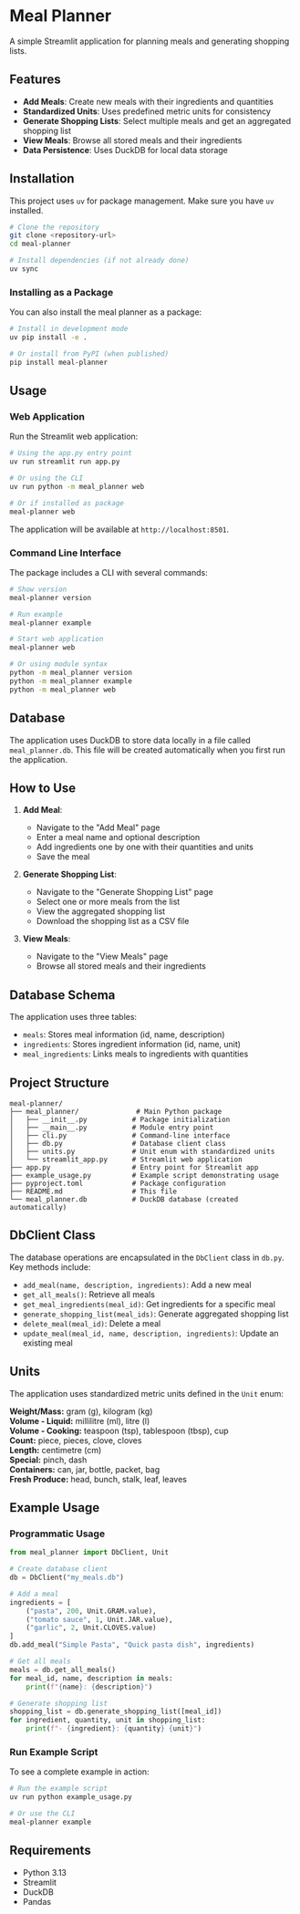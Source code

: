 # Meal Planner

A simple Streamlit application for planning meals and generating shopping lists.

## Features

- **Add Meals**: Create new meals with their ingredients and quantities
- **Standardized Units**: Uses predefined metric units for consistency
- **Generate Shopping Lists**: Select multiple meals and get an aggregated shopping list
- **View Meals**: Browse all stored meals and their ingredients
- **Data Persistence**: Uses DuckDB for local data storage

## Installation

This project uses `uv` for package management. Make sure you have `uv` installed.

```bash
# Clone the repository
git clone <repository-url>
cd meal-planner

# Install dependencies (if not already done)
uv sync
```

### Installing as a Package

You can also install the meal planner as a package:

```bash
# Install in development mode
uv pip install -e .

# Or install from PyPI (when published)
pip install meal-planner
```

## Usage

### Web Application

Run the Streamlit web application:

```bash
# Using the app.py entry point
uv run streamlit run app.py

# Or using the CLI
uv run python -m meal_planner web

# Or if installed as package
meal-planner web
```

The application will be available at `http://localhost:8501`.

### Command Line Interface

The package includes a CLI with several commands:

```bash
# Show version
meal-planner version

# Run example
meal-planner example

# Start web application
meal-planner web

# Or using module syntax
python -m meal_planner version
python -m meal_planner example
python -m meal_planner web
```

## Database

The application uses DuckDB to store data locally in a file called `meal_planner.db`. This file will be created automatically when you first run the application.

## How to Use

1. **Add Meal**: 
   - Navigate to the "Add Meal" page
   - Enter a meal name and optional description
   - Add ingredients one by one with their quantities and units
   - Save the meal

2. **Generate Shopping List**:
   - Navigate to the "Generate Shopping List" page
   - Select one or more meals from the list
   - View the aggregated shopping list
   - Download the shopping list as a CSV file

3. **View Meals**:
   - Navigate to the "View Meals" page
   - Browse all stored meals and their ingredients

## Database Schema

The application uses three tables:
- `meals`: Stores meal information (id, name, description)
- `ingredients`: Stores ingredient information (id, name, unit)
- `meal_ingredients`: Links meals to ingredients with quantities

## Project Structure

```
meal-planner/
├── meal_planner/              # Main Python package
│   ├── __init__.py           # Package initialization
│   ├── __main__.py           # Module entry point
│   ├── cli.py                # Command-line interface
│   ├── db.py                 # Database client class
│   ├── units.py              # Unit enum with standardized units
│   └── streamlit_app.py      # Streamlit web application
├── app.py                    # Entry point for Streamlit app
├── example_usage.py          # Example script demonstrating usage
├── pyproject.toml            # Package configuration
├── README.md                 # This file
└── meal_planner.db           # DuckDB database (created automatically)
```

## DbClient Class

The database operations are encapsulated in the `DbClient` class in `db.py`. Key methods include:

- `add_meal(name, description, ingredients)`: Add a new meal
- `get_all_meals()`: Retrieve all meals
- `get_meal_ingredients(meal_id)`: Get ingredients for a specific meal
- `generate_shopping_list(meal_ids)`: Generate aggregated shopping list
- `delete_meal(meal_id)`: Delete a meal
- `update_meal(meal_id, name, description, ingredients)`: Update an existing meal

## Units

The application uses standardized metric units defined in the `Unit` enum:

**Weight/Mass:** gram (g), kilogram (kg)  
**Volume - Liquid:** millilitre (ml), litre (l)  
**Volume - Cooking:** teaspoon (tsp), tablespoon (tbsp), cup  
**Count:** piece, pieces, clove, cloves  
**Length:** centimetre (cm)  
**Special:** pinch, dash  
**Containers:** can, jar, bottle, packet, bag  
**Fresh Produce:** head, bunch, stalk, leaf, leaves  

## Example Usage

### Programmatic Usage

```python
from meal_planner import DbClient, Unit

# Create database client
db = DbClient("my_meals.db")

# Add a meal
ingredients = [
    ("pasta", 200, Unit.GRAM.value),
    ("tomato sauce", 1, Unit.JAR.value),
    ("garlic", 2, Unit.CLOVES.value)
]
db.add_meal("Simple Pasta", "Quick pasta dish", ingredients)

# Get all meals
meals = db.get_all_meals()
for meal_id, name, description in meals:
    print(f"{name}: {description}")

# Generate shopping list
shopping_list = db.generate_shopping_list([meal_id])
for ingredient, quantity, unit in shopping_list:
    print(f"- {ingredient}: {quantity} {unit}")
```

### Run Example Script

To see a complete example in action:

```bash
# Run the example script
uv run python example_usage.py

# Or use the CLI
meal-planner example
```

## Requirements

- Python 3.13
- Streamlit
- DuckDB
- Pandas
